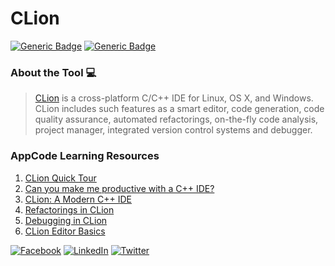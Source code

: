 # CLion
[![Generic Badge](https://img.shields.io/badge/JetBrains_Tools-critical.svg)](https://www.jetbrains.com)
[![Generic Badge](https://img.shields.io/badge/CodeOps.Tech-critical.svg)](https://codeops.tech)

### About the Tool 💻

>  [CLion](https://www.jetbrains.com/clion) is a cross-platform C/C++ IDE for Linux, OS X, and Windows. CLion includes such features as a smart editor, code generation, code quality assurance, automated refactorings, on-the-fly code analysis, project manager, integrated version control systems and debugger.

### AppCode Learning Resources
1. [CLion Quick Tour](https://www.youtube.com/watch?v=Srnw1dI1iAA&list=PLQ176FUIyIUb_J7ZEi2IDe9132-dq_vQL&index=2&t=5s)
2. [Can you make me productive with a C++ IDE?](https://www.youtube.com/watch?v=Bt0sZNhXW7k&list=PLQ176FUIyIUb_J7ZEi2IDe9132-dq_vQL&index=2)
3. [CLion: A Modern C++ IDE](https://www.youtube.com/watch?v=eqQCl3PAr7U&list=PLQ176FUIyIUb_J7ZEi2IDe9132-dq_vQL&index=3)
4. [Refactorings in CLion](https://www.youtube.com/watch?v=0GbMH-whqHQ&list=PLQ176FUIyIUb_J7ZEi2IDe9132-dq_vQL&index=4)
5. [Debugging in CLion](https://www.youtube.com/watch?v=wUZyoAnPdCY&list=PLQ176FUIyIUb_J7ZEi2IDe9132-dq_vQL&index=5)
6. [CLion Editor Basics](https://www.youtube.com/watch?v=CmqF5k_hKRY&list=PLQ176FUIyIUb_J7ZEi2IDe9132-dq_vQL&index=6)


[![Facebook](https://img.shields.io/static/v1.svg?label=connect&message=@CodeOpsTech&color=grey&logo=facebook&style=flat&logoColor=white&colorA=critical)](https://www.facebook.com/CodeOpsTech)
[![LinkedIn](https://img.shields.io/static/v1.svg?label=connect&message=@CodeOpsTech&color=grey&logo=linkedin&style=flat&logoColor=white&colorA=critical)](https://www.linkedin.com/company/codeops-technologies/)
[![Twitter](https://img.shields.io/static/v1.svg?label=connect&message=@CodeOpsTech&color=grey&logo=twitter&style=flat&logoColor=white&colorA=critical)](https://twitter.com/CodeOpsTech)
